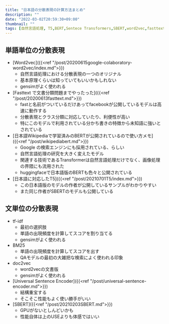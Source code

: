```yaml
---
title: "日本語の分散表現の計算方法まとめ"
description: ""
date: "2022-03-02T20:59:30+09:00"
thumbnail: ""
tags: [自然言語処理, T5,BERT,Sentece Transformers,SBERT,word2vec,fasttext]
---
```


## 単語単位の分散表現
- [Word2vec]({{<ref "/post/20200615google-colaboratory-word2vec/index.md">}})
  - 自然言語処理における分散表現の一つのオリジナル
  - 基本原理くらいは知っていてもいいかもしれない
  - gensimがよく使われる
- [Fasttext で文書分類問題までやったった]({{<ref "/post/20200613fasttext.md">}})
  - fastと名前がついているだけあってfacebookが公開しているモデルは高速に動作する
  - 分散表現とクラス分類に対応していたり、利便性が高い
  - 特にこのモデルで利用されている分かち書きの特徴から未知語に強いとされている
- [日本語Wikipediaで学習済みのBERTが公開されているので使い方メモ]({{<ref "/post/wikipediabert.md">}})
  - Google の検索エンジンにも採用されている、らしい
  - 自然言語処理の研究を大きく変えたモデル
  - 関連する技術であるTransformerは自然言語処理だけでなく、画像処理の界隈にも流用された
  - huggingfaceで日本語版のBERTも色々と公開されている
- [日本語に対応したT5]({{<ref "/post/20210701T5/index.md">}})
  - この日本語版のモデルの作者が公開しているサンプルがわかりやすい
  - また同じ作者がSBERTのモデルも公開している

## 文単位の分散表現
- tf-idf
  - 最初の選択肢
  - 単語の出現頻度を計算してスコアを割り当てる
  - gensimがよく使われる
- BM25
  - 単語の出現頻度を計算してスコアを出す
  - QAモデルの最初の大雑把な検索によく使われる印象
- doc2vec
  - word2vecの文書版
  - gensimがよく使われる
- [Universal Sentence Encoder]({{<ref "/post/universal-sentence-encoder.md">}})
  - 結構重宝する
  - そこそこ性能もよく使い勝手がいい
- [SBERT]({{<ref "/post/20210203SBERT.md">}})
  - GPUがないとしんどいかも
  - 性能自体は上のUSEよりも体感ではいい
